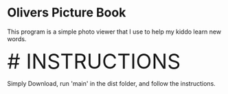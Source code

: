 # Olivers Picture Book

This program is a simple photo viewer that I use to help my kiddo learn new words.


<font size="9"># INSTRUCTIONS </font>




Simply Download, run 'main' in the dist folder, and follow the instructions.

